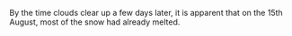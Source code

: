 <p>By the time clouds clear up a few days later, it is apparent that on the 15th August, most of the snow had already melted.</p>
